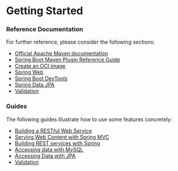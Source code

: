 # Getting Started

### Reference Documentation

For further reference, please consider the following sections:

* [Official Apache Maven documentation](https://maven.apache.org/guides/index.html)
* [Spring Boot Maven Plugin Reference Guide](https://docs.spring.io/spring-boot/docs/3.1.0-SNAPSHOT/maven-plugin/reference/html/)
* [Create an OCI image](https://docs.spring.io/spring-boot/docs/3.1.0-SNAPSHOT/maven-plugin/reference/html/#build-image)
* [Spring Web](https://docs.spring.io/spring-boot/docs/3.1.0-SNAPSHOT/reference/htmlsingle/#web)
* [Spring Boot DevTools](https://docs.spring.io/spring-boot/docs/3.1.0-SNAPSHOT/reference/htmlsingle/#using.devtools)
* [Spring Data JPA](https://docs.spring.io/spring-boot/docs/3.1.0-SNAPSHOT/reference/htmlsingle/#data.sql.jpa-and-spring-data)
* [Validation](https://docs.spring.io/spring-boot/docs/3.1.0-SNAPSHOT/reference/htmlsingle/#io.validation)

### Guides

The following guides illustrate how to use some features concretely:

* [Building a RESTful Web Service](https://spring.io/guides/gs/rest-service/)
* [Serving Web Content with Spring MVC](https://spring.io/guides/gs/serving-web-content/)
* [Building REST services with Spring](https://spring.io/guides/tutorials/rest/)
* [Accessing data with MySQL](https://spring.io/guides/gs/accessing-data-mysql/)
* [Accessing Data with JPA](https://spring.io/guides/gs/accessing-data-jpa/)
* [Validation](https://spring.io/guides/gs/validating-form-input/)

